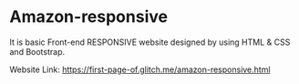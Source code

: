 # Amazon-responsive

It is basic Front-end RESPONSIVE website designed by using HTML & CSS and Bootstrap.

Website Link: https://first-page-of.glitch.me/amazon-responsive.html 
